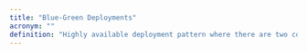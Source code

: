 ```yaml
---
title: "Blue-Green Deployments"
acronym: ""
definition: "Highly available deployment pattern where there are two copies of a service/production environment. Only one is live at a time, and the non-live environment is the one that's upgraded before it becomes live and the other goes to standby. Advantage is less down-time, if any, but disadvantage is increased infrastructure costs."
---
```

